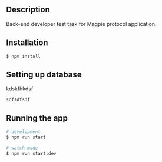 ## Description

Back-end developer test task for Magpie protocol application.  

## Installation

```bash
$ npm install
```

## Setting up database

kdskfhkdsf
```bash
sdfsdfsdf
```

## Running the app

```bash
# development
$ npm run start

# watch mode
$ npm run start:dev
```

